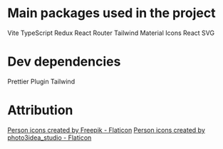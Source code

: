 # Main packages used in the project

Vite
TypeScript
Redux
React Router
Tailwind
Material Icons
React SVG

# Dev dependencies

Prettier Plugin Tailwind

# Attribution

<a href="https://www.flaticon.com/free-icons/person" title="person icons">Person icons created by Freepik - Flaticon</a>
<a href="https://www.flaticon.com/free-icons/person" title="person icons">Person icons created by photo3idea_studio - Flaticon</a>
